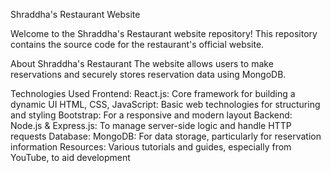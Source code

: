 Shraddha's Restaurant Website

Welcome to the Shraddha's Restaurant website repository! This repository contains the source code for the restaurant's official website.

About Shraddha's Restaurant
The website allows users to make reservations and securely stores reservation data using MongoDB.

Technologies Used
Frontend:
React.js: Core framework for building a dynamic UI
HTML, CSS, JavaScript: Basic web technologies for structuring and styling
Bootstrap: For a responsive and modern layout
Backend:
Node.js & Express.js: To manage server-side logic and handle HTTP requests
Database:
MongoDB: For data storage, particularly for reservation information
Resources:
Various tutorials and guides, especially from YouTube, to aid development
